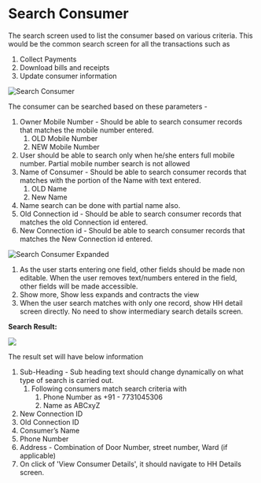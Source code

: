 # Search Consumer

The search screen used to list the consumer based on various criteria. This would be the common search screen for all the transactions such as

1. Collect Payments
2. Download bills and receipts
3. Update consumer information

![Search Consumer](../../../.gitbook/assets/image%20%2848%29.png)

The consumer can be searched based on these parameters -

1. Owner Mobile Number - Should be able to search consumer records that matches the mobile number entered.
   1. OLD Mobile Number
   2. NEW Mobile Number
2. User should be able to search only when he/she enters full mobile number. Partial mobile number search is not allowed
3. Name of Consumer - Should be able to search consumer records that matches with the portion of the Name with text entered.
   1. OLD Name
   2. New Name
4. Name search can be done with partial name also.
5. Old Connection id - Should be able to search consumer records that matches the old Connection id entered.
6. New Connection id - Should be able to search consumer records that matches the New Connection id entered.

![Search Consumer Expanded](../../../.gitbook/assets/image%20%2811%29.png)

1. As the user starts entering one field, other fields should be made non editable. When the user removes text/numbers entered in the field, other fields will be made accessible.
2. Show more, Show less expands and contracts the view
3. When the user search matches with only one record, show HH detail screen directly. No need to show intermediary search details screen.

**Search Result:**

![](../../../.gitbook/assets/image%20%2824%29.png)

The result set will have below information

1. Sub-Heading - Sub heading text should change dynamically on what type of search is carried out.
   1. Following consumers match search criteria with
      1. Phone Number as +91 - 7731045306
      2. Name as ABCxyZ
2. New Connection ID
3. Old Connection ID
4. Consumer’s Name
5. Phone Number
6. Address - Combination of Door Number, street number, Ward \(if applicable\)
7. On click of 'View Consumer Details', it should navigate to HH Details screen.

